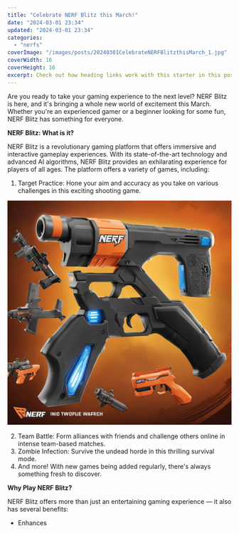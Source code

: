 ```yaml
---
title: "Celebrate NERF Blitz this March!"
date: "2024-03-01 23:34"
updated: "2024-03-01 23:34"
categories:
  - "nerfs"
coverImage: "/images/posts/20240301CelebrateNERFBlitzthisMarch_1.jpg"
coverWidth: 16
coverHeight: 16
excerpt: Check out how heading links work with this starter in this post.
---
```




Are you ready to take your gaming experience to the next level? NERF Blitz is here, and it's bringing a whole new world of excitement this March. Whether you're an experienced gamer or a beginner looking for some fun, NERF Blitz has something for everyone.

**NERF Blitz: What is it?**

NERF Blitz is a revolutionary gaming platform that offers immersive and interactive gameplay experiences. With its state-of-the-art technology and advanced AI algorithms, NERF Blitz provides an exhilarating experience for players of all ages. The platform offers a variety of games, including:

1. Target Practice: Hone your aim and accuracy as you take on various challenges in this exciting shooting game.

![20240301CelebrateNERFBlitzthisMarch_2](/images/posts/20240301CelebrateNERFBlitzthisMarch_2.jpg)

2. Team Battle: Form alliances with friends and challenge others online in intense team-based matches.
3. Zombie Infection: Survive the undead horde in this thrilling survival mode.
4. And more! With new games being added regularly, there's always something fresh to discover.

**Why Play NERF Blitz?**

NERF Blitz offers more than just an entertaining gaming experience — it also has several benefits:

- Enhances
